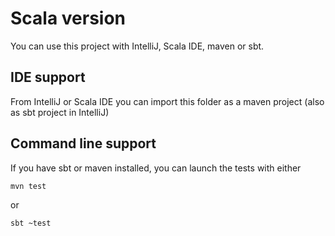 # Scala version

You can use this project with IntelliJ, Scala IDE, maven or sbt.

## IDE support

From IntelliJ or Scala IDE you can import this folder as a maven project (also as sbt project in IntelliJ)

## Command line support

If you have sbt or maven installed, you can launch the tests with either 

``` 
mvn test
``` 

or

``` 
sbt ~test
``` 

